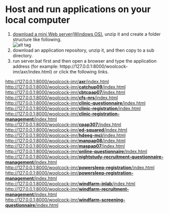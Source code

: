 # Host and run applications on your local computer
1. <a href=https://cbs.wappsystem.com/dev/download/GitHub.rar>download a mini Web server(Windows OS)</a>, unzip it and create a folder structure like following.  
![alt tag](https://woolcock-imr.github.io/local-application-list/structure.png)
2. download an application repository, unzip it, and then copy to a sub directory.  
3. run server.bat first and then open a browser and type the application address (for example: httpp&#58;//127.0.0.1:8000/woolcock-imr/axr/index.html) or click the following links.


<a href='http://127.0.0.1:8000/woolcock-imr/axr/index.html'>http&#58;//127.0.0.1:8000/woolcock-imr/<b>axr</b>/index.html</a>  
<a href='http://127.0.0.1:8000/woolcock-imr/catchup09/index.html'>http&#58;//127.0.0.1:8000/woolcock-imr/<b>catchup09</b>/index.html</a>  
<a href='http://127.0.0.1:8000/woolcock-imr/cbtcpap07/index.html'>http&#58;//127.0.0.1:8000/woolcock-imr/<b>cbtcpap07</b>/index.html</a>  
<a href='http://127.0.0.1:8000/woolcock-imr/cfs-nrs/index.html'>http&#58;//127.0.0.1:8000/woolcock-imr/<b>cfs-nrs</b>/index.html</a>  
<a href='http://127.0.0.1:8000/woolcock-imr/clinic-questionnaire/index.html'>http&#58;//127.0.0.1:8000/woolcock-imr/<b>clinic-questionnaire</b>/index.html</a>  
<a href='http://127.0.0.1:8000/woolcock-imr/clinic-registration/index.html'>http&#58;//127.0.0.1:8000/woolcock-imr/<b>clinic-registration</b>/index.html</a>  
<a href='http://127.0.0.1:8000/woolcock-imr/clinic-registration-management/index.html'>http&#58;//127.0.0.1:8000/woolcock-imr/<b>clinic-registration-management</b>/index.html</a>  
<a href='http://127.0.0.1:8000/woolcock-imr/cpap307/index.html'>http&#58;//127.0.0.1:8000/woolcock-imr/<b>cpap307</b>/index.html</a>  
<a href='http://127.0.0.1:8000/woolcock-imr/ed-squared/index.html'>http&#58;//127.0.0.1:8000/woolcock-imr/<b>ed-squared</b>/index.html</a>  
<a href='http://127.0.0.1:8000/woolcock-imr/hdeeg-mci/index.html'>http&#58;//127.0.0.1:8000/woolcock-imr/<b>hdeeg-mci</b>/index.html</a>  
<a href='http://127.0.0.1:8000/woolcock-imr/manpap08/index.html'>http&#58;//127.0.0.1:8000/woolcock-imr/<b>manpap08</b>/index.html</a>  
<a href='http://127.0.0.1:8000/woolcock-imr/maspap07/index.html'>http&#58;//127.0.0.1:8000/woolcock-imr/<b>maspap07</b>/index.html</a>  
<a href='http://127.0.0.1:8000/woolcock-imr/online-questionnaire/index.html'>http&#58;//127.0.0.1:8000/woolcock-imr/<b>online-questionnaire</b>/index.html</a>  
<a href='http://127.0.0.1:8000/woolcock-imr/nightstudy-recruitment-questionnaire-management/index.html'>http&#58;//127.0.0.1:8000/woolcock-imr/<b>nightstudy-recruitment-questionnaire-management</b>/index.html</a>  
<a href='http://127.0.0.1:8000/woolcock-imr/powersleep-registration/index.html'>http&#58;//127.0.0.1:8000/woolcock-imr/<b>powersleep-registration</b>/index.html</a>  
<a href='http://127.0.0.1:8000/woolcock-imr/powersleep-registration-management/index.html'>http&#58;//127.0.0.1:8000/woolcock-imr/<b>powersleep-registration-management</b>/index.html</a>  
<a href='http://127.0.0.1:8000/woolcock-imr/windfarm-inlab/index.html'>http&#58;//127.0.0.1:8000/woolcock-imr/<b>windfarm-inlab</b>/index.html</a>  
<a href='http://127.0.0.1:8000/woolcock-imr/windfarm-recruitment-management/index.html'>http&#58;//127.0.0.1:8000/woolcock-imr/<b>windfarm-recruitment-management</b>/index.html</a>  
<a href='http://127.0.0.1:8000/woolcock-imr/windfarm-screening-questionnaire/index.html'>http&#58;//127.0.0.1:8000/woolcock-imr/<b>windfarm-screening-questionnaire</b>/index.html</a>  
